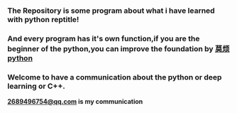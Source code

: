 ### The Repository is some program about  what i have learned with python reptitle!

### And every program has it's own function,if you are the beginner of the python,you can improve the foundation by [莫烦python](https://morvanzhou.github.io)

### Welcome to have a communication about the python or deep learning or C++.

**2689496754@qq.com is my communication**   

